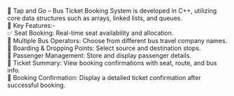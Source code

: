 🔖 Tap and Go – Bus Ticket Booking System is developed in C++, utilizing core data structures such as arrays, linked lists, and queues.
<br>
🧠 Key Features:-
<br>
✅ Seat Booking: Real-time seat availability and allocation.
<br>
🚌 Multiple Bus Operators: Choose from different bus travel company names.
<br>
📍 Boarding & Dropping Points: Select source and destination stops.
<br>
👤 Passenger Management: Store and display passenger details.
<br>
📄 Ticket Summary: View booking confirmations with seat, route, and bus info.
<br>
🧾 Booking Confirmation: Display a detailed ticket confirmation after successful booking.
